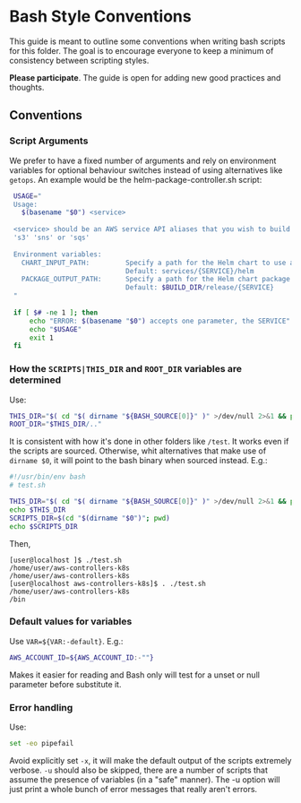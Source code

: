 Bash Style Conventions
======================

This guide is meant to outline some conventions when writing bash scripts for this folder. 
The goal is to encourage everyone to keep a minimum of consistency between scripting styles.

**Please participate**. The guide is open for adding new good practices and thoughts.

Conventions
-----------

### Script Arguments

We prefer to have a fixed number of arguments and rely on environment variables for optional behaviour switches instead of using alternatives like `getops`. An example would be the helm-package-controller.sh script:

``` bash
 USAGE=" 
 Usage: 
   $(basename "$0") <service> 
  
 <service> should be an AWS service API aliases that you wish to build -- e.g. 
 's3' 'sns' or 'sqs' 
  
 Environment variables: 
   CHART_INPUT_PATH:         Specify a path for the Helm chart to use as input. 
                             Default: services/{SERVICE}/helm 
   PACKAGE_OUTPUT_PATH:      Specify a path for the Helm chart package to output to. 
                             Default: $BUILD_DIR/release/{SERVICE} 
 " 
  
 if [ $# -ne 1 ]; then 
     echo "ERROR: $(basename "$0") accepts one parameter, the SERVICE" 1>&2 
     echo "$USAGE" 
     exit 1 
 fi 
```

### How the `SCRIPTS|THIS_DIR` and `ROOT_DIR` variables are determined

Use:

``` bash
THIS_DIR="$( cd "$( dirname "${BASH_SOURCE[0]}" )" >/dev/null 2>&1 && pwd )"
ROOT_DIR="$THIS_DIR/.."
```

It is consistent with how it's done in other folders like `/test`.
It works even if the scripts are sourced. Otherwise, whit alternatives that make use of `dirname $0`, it will point to the bash binary when sourced instead. E.g.:

``` bash
#!/usr/bin/env bash
# test.sh 

THIS_DIR="$( cd "$( dirname "${BASH_SOURCE[0]}" )" >/dev/null 2>&1 && pwd )"
echo $THIS_DIR
SCRIPTS_DIR=$(cd "$(dirname "$0")"; pwd)
echo $SCRIPTS_DIR
```

Then, 

```
[user@localhost ]$ ./test.sh 
/home/user/aws-controllers-k8s
/home/user/aws-controllers-k8s
[user@localhost aws-controllers-k8s]$ . ./test.sh 
/home/user/aws-controllers-k8s
/bin
```

### Default values for variables


Use `VAR=${VAR:-default}`. E.g.:

``` bash
AWS_ACCOUNT_ID=${AWS_ACCOUNT_ID:-""}
```

Makes it easier for reading and Bash only will test for a unset or null parameter before substitute it.


### Error handling

Use:

``` bash
set -eo pipefail
```

Avoid explicitly set `-x`, it will make the default output of the scripts extremely verbose. `-u` should also be skipped, there are a number of scripts that assume the presence of variables (in a "safe" manner). The -u option will just print a whole bunch of error messages that really aren't errors.
